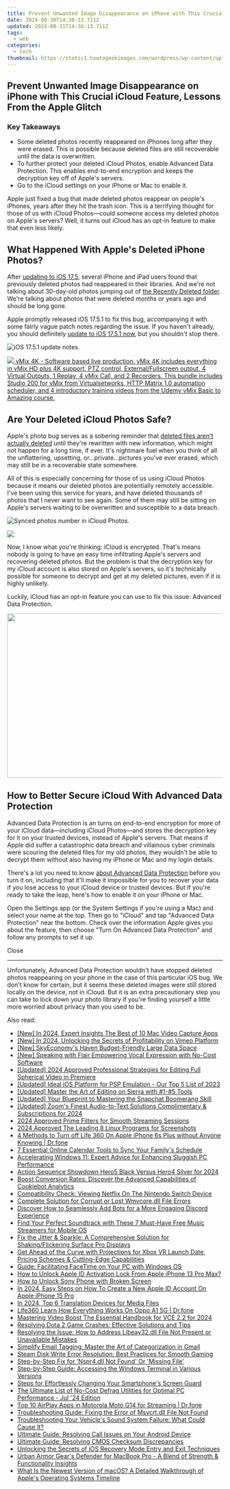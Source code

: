 ```yaml
---
title: Prevent Unwanted Image Disappearance on iPhone with This Crucial iCloud Feature, Lessons From the Apple Glitch
date: 2024-08-30T14:38:13.711Z
updated: 2024-08-31T14:38:13.711Z
tags:
  - web
categories:
  - tech
thumbnail: https://static1.howtogeekimages.com/wordpress/wp-content/uploads/2024/05/dall-e-image-of-a-stack-of-photos-coming-out-of-a-trash-can.jpg
---
```


## Prevent Unwanted Image Disappearance on iPhone with This Crucial iCloud Feature, Lessons From the Apple Glitch

### Key Takeaways

* Some deleted photos recently reappeared on iPhones long after they were erased. This is possible because deleted files are still recoverable until the data is overwritten.
* To further protect your deleted iCloud Photos, enable Advanced Data Protection. This enables end-to-end encryption and keeps the decryption key off of Apple's servers.
* Go to the iCloud settings on your iPhone or Mac to enable it.

 Apple just fixed a bug that made deleted photos reappear on people's iPhones, years after they hit the trash icon. This is a terrifying thought for those of us with iCloud Photos—could someone access my deleted photos on Apple's servers? Well, it turns out iCloud has an opt-in feature to make that even less likely.

##  What Happened With Apple's Deleted iPhone Photos?

 After [updating to iOS 17.5](https://activate-lock.techidaily.com/how-to-remove-activation-lock-from-the-iphone-12-pro-without-previous-owner-by-drfone-ios/), several iPhone and iPad users found that previously deleted photos had reappeared in their libraries. And we're not talking about 30-day-old photos jumping out of [the Recently Deleted folder](https://unlock-android.techidaily.com/in-2024-top-10-fingerprint-lock-apps-to-lock-your-infinix-smart-8-hd-phone-by-drfone-android/). We're talking about photos that were deleted months or years ago and should be long gone.

 Apple promptly released iOS 17.5.1 to fix this bug, accompanying it with some fairly vague patch notes regarding the issue. If you haven't already, you should definitely [update to iOS 17.5.1 now](https://some-knowledge.techidaily.com/2024-approved-game-on-unlocking-full-potential-in-funimate/), but you shouldn't stop there.

![iOS 17.5.1 update notes.](https://static1.howtogeekimages.com/wordpress/wp-content/uploads/2024/05/ios-17-5-1-update-notes.png) 

<!-- affiliate ads begin -->
<a href="https://secure.2checkout.com/order/checkout.php?PRODS=30901369&QTY=1&AFFILIATE=108875&CART=1"> <img src="https://secure.avangate.com/images/merchant/ce9a6fb2becc2d235e62b125e9260102/products/1_copy_vMixCallScreenshot1-large.jpg" border="0"> vMix 4K - Software based live production. vMix 4K includes everything in vMix HD plus 4K support, PTZ control, External/Fullscreen output, 4 Virtual Outputs, 1 Replay, 4 vMix Call, and 2 Recorders. 
This bundle includes Studio 200 for vMix from Virtualsetworks, HTTP Matrix 1.0 automation scheduler, and 4 introductory training videos from the Udemy vMix Basic to Amazing course. </a>
<!-- affiliate ads end -->
##  Are Your Deleted iCloud Photos Safe?

 Apple's photo bug serves as a sobering reminder that [deleted files aren't actually deleted](https://screen-recording.techidaily.com/updated-enhancing-facebook-viewership-with-obs-broadcasts/) until they're rewritten with new information, which might not happen for a long time, if ever. It's nightmare fuel when you think of all the unflattering, upsetting, or…private…pictures you've ever erased, which may still be in a recoverable state somewhere.

 All of this is especially concerning for those of us using iCloud Photos because it means our deleted photos are potentially remotely accessible. I've been using this service for years, and have deleted thousands of photos that I never want to see again. Some of them may still be sitting on Apple's servers waiting to be overwritten and susceptible to a data breach.

![Synced photos number in iCloud Photos.](https://static1.howtogeekimages.com/wordpress/wp-content/uploads/2024/05/synced-photos-number-in-icloud-photos.jpg) 

<!-- affiliate ads begin -->
<a href="https://secure.2checkout.com/order/checkout.php?PRODS=4728277&QTY=1&AFFILIATE=108875&CART=1"><img src="https://secure.avangate.com/images/merchant/f7f07e7dab09533bc71247a5b29a7373/products/1_iDeviceMessageBox.png" border="0"></a>
<!-- affiliate ads end -->
 Now, I know what you're thinking: iCloud is encrypted. That's means nobody is going to have an easy time infiltrating Apple's servers and recovering deleted photos. But the problem is that the decryption key for my iCloud account is also stored on Apple's servers, so it's technically possible for someone to decrypt and get at my deleted pictures, even if it is highly unlikely.

 Luckily, iCloud has an opt-in feature you can use to fix this issue: Advanced Data Protection.

<!-- affiliate ads begin -->
<a href="https://ship7com.pxf.io/c/5597632/1509856/17634" target="_top" id="1509856"><img src="//a.impactradius-go.com/display-ad/17634-1509856" border="0" alt="" width="730" height="383"/></a>
<!-- affiliate ads end -->
##  How to Better Secure iCloud With Advanced Data Protection

 Advanced Data Protection is an turns on end-to-end encryption for more of your iCloud data—including iCloud Photos—and stores the decryption key for it on your trusted devices, instead of Apple's servers. That means if Apple did suffer a catastrophic data breach and villainous cyber criminals were scouring the deleted files for my old photos, they wouldn't be able to decrypt them without also having my iPhone or Mac and my login details.

 There's a lot you need to know [about Advanced Data Protection](https://remote-screen-capture.techidaily.com/updated-slowing-down-action-iphone-filmmaking-tricks/) before you turn it on, including that it'll make it impossible for you to recover your data if you lose access to your iCloud device or trusted devices. But if you're ready to take the leap, here's how to enable it on your iPhone or Mac.

 Open the Settings app (or the System Settings if you're using a Mac) and select your name at the top. Then go to "iCloud" and tap "Advanced Data Protection" near the bottom. Check over the information Apple gives you about the feature, then choose "Turn On Advanced Data Protection" and follow any prompts to set it up.

Close 

---

 Unfortunately, Advanced Data Protection wouldn't have stopped deleted photos reappearing on your phone in the case of this particular iOS bug. We don't know for certain, but it seems these deleted images were still stored locally on the device, not in iCloud. But it is an extra precautionary step you can take to lock down your photo library if you're finding yourself a little more worried about privacy than you used to be.

<ins class="adsbygoogle"
     style="display:block"
     data-ad-format="autorelaxed"
     data-ad-client="ca-pub-7571918770474297"
     data-ad-slot="1223367746"></ins>



<ins class="adsbygoogle"
     style="display:block"
     data-ad-client="ca-pub-7571918770474297"
     data-ad-slot="8358498916"
     data-ad-format="auto"
     data-full-width-responsive="true"></ins>

<span class="atpl-alsoreadstyle">Also read:</span>
<div><ul>
<li><a href="https://desktop-recording.techidaily.com/new-in-2024-expert-insights-the-best-of-10-mac-video-capture-apps/"><u>[New] In 2024, Expert Insights  The Best of 10 Mac Video Capture Apps</u></a></li>
<li><a href="https://vimeo-videos.techidaily.com/new-in-2024-unlocking-the-secrets-of-profitability-on-vimeo-platform/"><u>[New] In 2024, Unlocking the Secrets of Profitability on Vimeo Platform</u></a></li>
<li><a href="https://some-skills.techidaily.com/new-skyeconomys-haven-budget-friendly-large-data-space/"><u>[New] SkyEconomy's Haven  Budget-Friendly Large Data Space</u></a></li>
<li><a href="https://extra-skills.techidaily.com/new-speaking-with-flair-empowering-vocal-expression-with-no-cost-software/"><u>[New] Speaking with Flair  Empowering Vocal Expression with No-Cost Software</u></a></li>
<li><a href="https://fox-boxes.techidaily.com/updated-2024-approved-professional-strategies-for-editing-full-spherical-video-in-premiere/"><u>[Updated] 2024 Approved  Professional Strategies for Editing Full Spherical Video in Premiere</u></a></li>
<li><a href="https://screen-capture.techidaily.com/updated-ideal-ios-platform-for-psp-emulation-our-top-5-list-of-2023/"><u>[Updated] Ideal iOS Platform for PSP Emulation - Our Top 5 List of 2023</u></a></li>
<li><a href="https://extra-support.techidaily.com/updated-master-the-art-of-editing-on-sierra-with-1-5-tools/"><u>[Updated] Master the Art of Editing on Sierra with #1-#5 Tools</u></a></li>
<li><a href="https://snapchat-videos.techidaily.com/updated-your-blueprint-to-mastering-the-snapchat-boomerang-skill/"><u>[Updated] Your Blueprint to Mastering the Snapchat Boomerang Skill</u></a></li>
<li><a href="https://visual-screen-recording.techidaily.com/updated-zooms-finest-audio-to-text-solutions-complimentary-and-subscriptions-for-2024/"><u>[Updated] Zoom's Finest Audio-to-Text Solutions  Complimentary & Subscriptions for 2024</u></a></li>
<li><a href="https://extra-support.techidaily.com/2024-approved-prime-filters-for-smooth-streaming-sessions/"><u>2024 Approved  Prime Filters for Smooth Streaming Sessions</u></a></li>
<li><a href="https://video-screen-grab.techidaily.com/2024-approved-the-leading-8-linux-programs-for-screenshots/"><u>2024 Approved  The Leading 8 Linux Programs for Screenshots</u></a></li>
<li><a href="https://location-fake.techidaily.com/4-methods-to-turn-off-life-360-on-apple-iphone-6s-plus-without-anyone-knowing-drfone-by-drfone-virtual-ios/"><u>4 Methods to Turn off Life 360 On Apple iPhone 6s Plus without Anyone Knowing | Dr.fone</u></a></li>
<li><a href="https://tech-renaissance.techidaily.com/7-essential-online-calendar-tools-to-sync-your-familys-schedule/"><u>7 Essential Online Calendar Tools to Sync Your Family's Schedule</u></a></li>
<li><a href="https://tech-renaissance.techidaily.com/accelerating-windows-11-expert-advice-for-enhancing-sluggish-pc-performance/"><u>Accelerating Windows 11: Expert Advice for Enhancing Sluggish PC Performance</u></a></li>
<li><a href="https://extra-information.techidaily.com/action-sequence-showdown-hero5-black-versus-hero4-silver-for-2024/"><u>Action Sequence Showdown  Hero5 Black Versus Hero4 Silver for 2024</u></a></li>
<li><a href="https://solve-manuals.techidaily.com/boost-conversion-rates-discover-the-advanced-capabilities-of-cookiebot-analytics/"><u>Boost Conversion Rates: Discover the Advanced Capabilities of Cookiebot Analytics</u></a></li>
<li><a href="https://tech-renaissance.techidaily.com/compatibility-check-viewing-netflix-on-the-nintendo-switch-device/"><u>Compatibility Check: Viewing Netflix On The Nintendo Switch Device</u></a></li>
<li><a href="https://tech-renaissance.techidaily.com/complete-solution-for-corrupt-or-lost-wmvcoredll-file-errors/"><u>Complete Solution for Corrupt or Lost Wmvcore.dll File Errors</u></a></li>
<li><a href="https://tech-renaissance.techidaily.com/discover-how-to-seamlessly-add-bots-for-a-more-engaging-discord-experience/"><u>Discover How to Seamlessly Add Bots for a More Engaging Discord Experience</u></a></li>
<li><a href="https://tech-renaissance.techidaily.com/find-your-perfect-soundtrack-with-these-7-must-have-free-music-streamers-for-mobile-os/"><u>Find Your Perfect Soundtrack with These 7 Must-Have Free Music Streamers for Mobile OS</u></a></li>
<li><a href="https://tech-renaissance.techidaily.com/fix-the-jitter-and-sparkle-a-comprehensive-solution-for-shakingflickering-surface-pro-displays/"><u>Fix the Jitter & Sparkle: A Comprehensive Solution for Shaking/Flickering Surface Pro Displays</u></a></li>
<li><a href="https://tech-renaissance.techidaily.com/get-ahead-of-the-curve-with-projections-for-xbox-vr-launch-date-pricing-schemes-and-cutting-edge-capabilities/"><u>Get Ahead of the Curve with Projections for Xbox VR Launch Date, Pricing Schemes & Cutting-Edge Capabilities</u></a></li>
<li><a href="https://tech-renaissance.techidaily.com/guide-facilitating-facetime-on-your-pc-with-windows-os/"><u>Guide: Facilitating FaceTime on Your PC with Windows OS</u></a></li>
<li><a href="https://activate-lock.techidaily.com/how-to-unlock-apple-id-activation-lock-from-apple-iphone-13-pro-max-by-drfone-ios/"><u>How to Unlock Apple ID Activation Lock From Apple iPhone 13 Pro Max?</u></a></li>
<li><a href="https://android-unlock.techidaily.com/how-to-unlock-sony-phone-with-broken-screen-by-drfone-android/"><u>How to Unlock Sony Phone with Broken Screen</u></a></li>
<li><a href="https://ios-unlock.techidaily.com/in-2024-easy-steps-on-how-to-create-a-new-apple-id-account-on-apple-iphone-15-pro-by-drfone-ios/"><u>In 2024, Easy Steps on How To Create a New Apple ID Account On Apple iPhone 15 Pro</u></a></li>
<li><a href="https://article-helps.techidaily.com/in-2024-top-6-translation-devices-for-media-files/"><u>In 2024, Top 6 Translation Devices for Media Files</u></a></li>
<li><a href="https://fake-location.techidaily.com/life360-learn-how-everything-works-on-oppo-a1-5g-drfone-by-drfone-virtual-android/"><u>Life360 Learn How Everything Works On Oppo A1 5G | Dr.fone</u></a></li>
<li><a href="https://extra-skills.techidaily.com/mastering-video-boost-the-essential-handbook-for-vce-22-for-2024/"><u>Mastering Video Boost  The Essential Handbook for VCE 2.2 for 2024</u></a></li>
<li><a href="https://tech-renaissance.techidaily.com/resolving-dota-2-game-crashes-effective-solutions-and-tips/"><u>Resolving Dota 2 Game Crashes: Effective Solutions and Tips</u></a></li>
<li><a href="https://tech-renaissance.techidaily.com/resolving-the-issue-how-to-address-libeay32dll-file-not-present-or-unavailable-mistakes/"><u>Resolving the Issue: How to Address Libeay32.dll File Not Present or Unavailable Mistakes</u></a></li>
<li><a href="https://tech-renaissance.techidaily.com/simplify-email-tagging-master-the-art-of-categorization-in-gmail/"><u>Simplify Email Tagging: Master the Art of Categorization in Gmail</u></a></li>
<li><a href="https://tech-renaissance.techidaily.com/steam-disk-write-error-resolution-best-practices-for-smooth-gaming/"><u>Steam Disk Write Error Resolution: Best Practices for Smooth Gaming</u></a></li>
<li><a href="https://tech-renaissance.techidaily.com/step-by-step-fix-for-nspr4dll-not-found-or-missing-file/"><u>Step-by-Step Fix for 'Nspr4.dll Not Found' Or 'Missing File'</u></a></li>
<li><a href="https://tech-renaissance.techidaily.com/step-by-step-guide-accessing-the-windows-terminal-in-various-versions/"><u>Step-by-Step Guide: Accessing the Windows Terminal in Various Versions</u></a></li>
<li><a href="https://tech-renaissance.techidaily.com/steps-for-effortlessly-changing-your-smartphones-screen-guard/"><u>Steps for Effortlessly Changing Your Smartphone's Screen Guard</u></a></li>
<li><a href="https://tech-renaissance.techidaily.com/the-ultimate-list-of-no-cost-defrag-utilities-for-optimal-pc-performance-jul-24-edition/"><u>The Ultimate List of No-Cost Defrag Utilities for Optimal PC Performance - Jul '24 Edition</u></a></li>
<li><a href="https://screen-mirror.techidaily.com/top-10-airplay-apps-in-motorola-moto-g14-for-streaming-drfone-by-drfone-android/"><u>Top 10 AirPlay Apps in Motorola Moto G14 for Streaming | Dr.fone</u></a></li>
<li><a href="https://tech-renaissance.techidaily.com/troubleshooting-guide-fixing-the-error-of-msvcrtdll-file-not-found/"><u>Troubleshooting Guide: Fixing the Error of Msvcrt.dll File Not Found</u></a></li>
<li><a href="https://tech-renaissance.techidaily.com/troubleshooting-your-vehicles-sound-system-failure-what-could-cause-it/"><u>Troubleshooting Your Vehicle's Sound System Failure: What Could Cause It?</u></a></li>
<li><a href="https://tech-renaissance.techidaily.com/ultimate-guide-resolving-call-issues-on-your-android-device/"><u>Ultimate Guide: Resolving Call Issues on Your Android Device</u></a></li>
<li><a href="https://tech-renaissance.techidaily.com/ultimate-guide-resolving-cmos-checksum-discrepancies/"><u>Ultimate Guide: Resolving CMOS Checksum Discrepancies</u></a></li>
<li><a href="https://tech-renaissance.techidaily.com/unlocking-the-secrets-of-ios-recovery-mode-entry-and-exit-techniques/"><u>Unlocking the Secrets of iOS Recovery Mode Entry and Exit Techniques</u></a></li>
<li><a href="https://buynow-reviews.techidaily.com/urban-armor-gears-defender-for-macbook-pro-a-blend-of-strength-and-functionality-insights/"><u>Urban Armor Gear's Defender for MacBook Pro - A Blend of Strength & Functionality Insights</u></a></li>
<li><a href="https://tech-renaissance.techidaily.com/what-is-the-newest-version-of-macos-a-detailed-walkthrough-of-apples-operating-systems-timeline/"><u>What Is the Newest Version of macOS? A Detailed Walkthrough of Apple's Operating Systems Timeline</u></a></li>
</ul></div>
